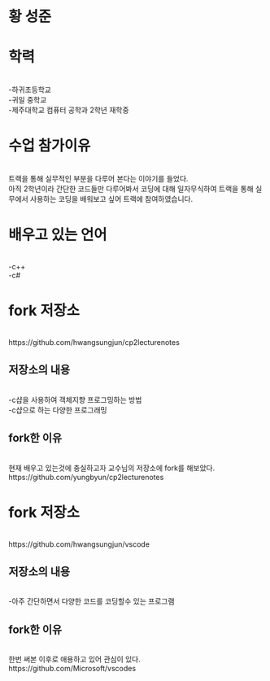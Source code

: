 <h1>황 성준</h1>

<h1>학력</h1><br>
-하귀초등학교<br>
-귀일 중학교<br>
-제주대학교 컴퓨터 공학과 2학년 재학중<br>

<h1>수업 참가이유</h1><br>
트랙을 통해 실무적인 부분을 다루어 본다는 이야기를 들었다.<br> 아직 2학년이라 간단한 코드들만 다루어봐서 코딩에 대해 일자무식하여 트랙을 통해 실무에서 사용하는 코딩을 배워보고 싶어 트랙에 참여하였습니다.

<h1>배우고 있는 언어</h1><br>
-c++<br>
-c#<br>

<h1>fork 저장소</h1><br>
https://github.com/hwangsungjun/cp2lecturenotes<br>
<h2>저장소의 내용</h2><br>
-c샵을 사용하여 객체지향 프로그밍하는 방법<br>
-c샵으로 하는 다양한 프로그래밍<br>
<h2>fork한 이유</h2><br>
현재 배우고 있는것에 충실하고자 교수님의 저장소에 fork를 해보았다.<br>
https://github.com/yungbyun/cp2lecturenotes<br>



<h1>fork 저장소</h1><br>
https://github.com/hwangsungjun/vscode<br>
<h2>저장소의 내용</h2><br>
-아주 간단하면서 다양한 코드를 코딩할수 있는 프로그램<br>

<h2>fork한 이유</h2><br>
한번 써본 이후로 애용하고 있어 관심이 있다.<br>
https://github.com/Microsoft/vscodes<br>
